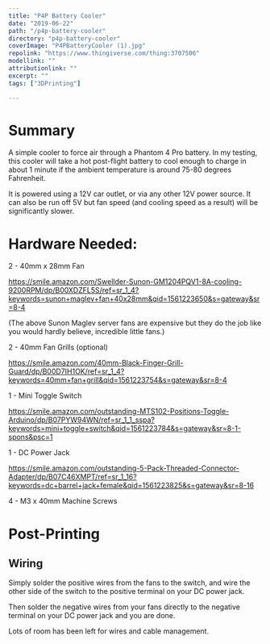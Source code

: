 ```yaml
---
title: "P4P Battery Cooler"
date: "2019-06-22"
path: "/p4p-battery-cooler"
directory: "p4p-battery-cooler"
coverImage: "P4PBatteryCooler (1).jpg"
repolink: "https://www.thingiverse.com/thing:3707506"
modellink: ""
attributionlink: ""
excerpt: ""
tags: ["3DPrinting"]

---
```


# Summary

A simple cooler to force air through a Phantom 4 Pro battery. In my testing, this cooler will take a hot post-flight battery to cool enough to charge in about 1 minute if the ambient temperature is around 75-80 degrees Fahrenheit.

It is powered using a 12V car outlet, or via any other 12V power source. It can also be run off 5V but fan speed (and cooling speed as a result) will be significantly slower.

# Hardware Needed:

2 - 40mm x 28mm Fan

https://smile.amazon.com/Swellder-Sunon-GM1204PQV1-8A-cooling-9200RPM/dp/B00XDZFL5S/ref=sr_1_4?keywords=sunon+maglev+fan+40x28mm&qid=1561223650&s=gateway&sr=8-4

(The above Sunon Maglev server fans are expensive but they do the job like you would hardly believe, incredible little fans.)

2 - 40mm Fan Grills (optional)

https://smile.amazon.com/40mm-Black-Finger-Grill-Guard/dp/B00D7IH1OK/ref=sr_1_4?keywords=40mm+fan+grill&qid=1561223754&s=gateway&sr=8-4

1 - Mini Toggle Switch

https://smile.amazon.com/outstanding-MTS102-Positions-Toggle-Arduino/dp/B07PYW94WN/ref=sr_1_1_sspa?keywords=mini+toggle+switch&qid=1561223784&s=gateway&sr=8-1-spons&psc=1

1 - DC Power Jack

https://smile.amazon.com/outstanding-5-Pack-Threaded-Connector-Adapter/dp/B07C46XMPT/ref=sr_1_16?keywords=dc+barrel+jack+female&qid=1561223825&s=gateway&sr=8-16

4 - M3 x 40mm Machine Screws

# Post-Printing

## Wiring
Simply solder the positive wires from the fans to the switch, and wire the other side of the switch to the positive terminal on your DC power jack.

Then solder the negative wires from your fans directly to the negative terminal on your DC power jack and you are done.

Lots of room has been left for wires and cable management.